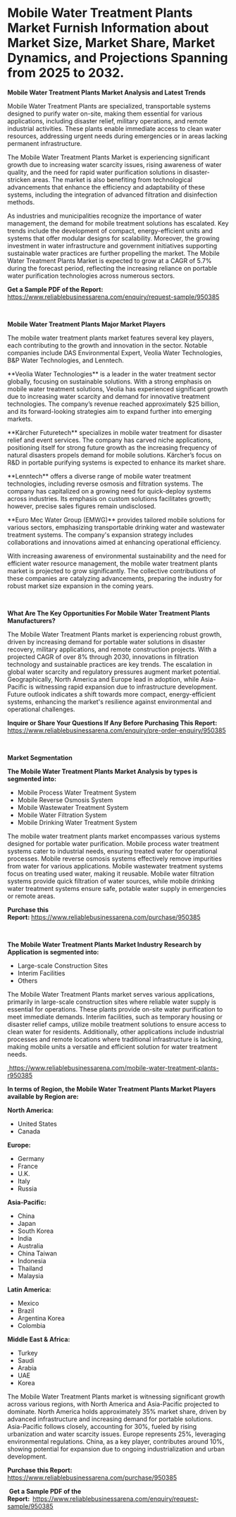 <p><h1>Mobile Water Treatment Plants Market Furnish Information about Market Size, Market Share, Market Dynamics, and Projections Spanning from 2025 to 2032.</h1></p><p><strong>Mobile Water Treatment Plants Market Analysis and Latest Trends</strong></p>
<p><p>Mobile Water Treatment Plants are specialized, transportable systems designed to purify water on-site, making them essential for various applications, including disaster relief, military operations, and remote industrial activities. These plants enable immediate access to clean water resources, addressing urgent needs during emergencies or in areas lacking permanent infrastructure.</p><p>The Mobile Water Treatment Plants Market is experiencing significant growth due to increasing water scarcity issues, rising awareness of water quality, and the need for rapid water purification solutions in disaster-stricken areas. The market is also benefiting from technological advancements that enhance the efficiency and adaptability of these systems, including the integration of advanced filtration and disinfection methods.</p><p>As industries and municipalities recognize the importance of water management, the demand for mobile treatment solutions has escalated. Key trends include the development of compact, energy-efficient units and systems that offer modular designs for scalability. Moreover, the growing investment in water infrastructure and government initiatives supporting sustainable water practices are further propelling the market. The Mobile Water Treatment Plants Market is expected to grow at a CAGR of 5.7% during the forecast period, reflecting the increasing reliance on portable water purification technologies across numerous sectors.</p></p>
<p><strong>Get a Sample PDF of the Report:&nbsp;</strong> <a href="https://www.reliablebusinessarena.com/enquiry/request-sample/950385?utm_campaign=2317&utm_medium=2&utm_source=Github&utm_content=ia&utm_term=16042025&utm_id=mobile-water-treatment-plants">https://www.reliablebusinessarena.com/enquiry/request-sample/950385</a></p>
<p>&nbsp;</p>
<p><strong>Mobile Water Treatment Plants Major Market Players</strong></p>
<p><p>The mobile water treatment plants market features several key players, each contributing to the growth and innovation in the sector. Notable companies include DAS Environmental Expert, Veolia Water Technologies, B&P Water Technologies, and Lenntech.</p><p>**Veolia Water Technologies** is a leader in the water treatment sector globally, focusing on sustainable solutions. With a strong emphasis on mobile water treatment solutions, Veolia has experienced significant growth due to increasing water scarcity and demand for innovative treatment technologies. The company’s revenue reached approximately $25 billion, and its forward-looking strategies aim to expand further into emerging markets.</p><p>**Kärcher Futuretech** specializes in mobile water treatment for disaster relief and event services. The company has carved niche applications, positioning itself for strong future growth as the increasing frequency of natural disasters propels demand for mobile solutions. Kärcher’s focus on R&D in portable purifying systems is expected to enhance its market share.</p><p>**Lenntech** offers a diverse range of mobile water treatment technologies, including reverse osmosis and filtration systems. The company has capitalized on a growing need for quick-deploy systems across industries. Its emphasis on custom solutions facilitates growth; however, precise sales figures remain undisclosed.</p><p>**Euro Mec Water Group (EMWG)** provides tailored mobile solutions for various sectors, emphasizing transportable drinking water and wastewater treatment systems. The company's expansion strategy includes collaborations and innovations aimed at enhancing operational efficiency.</p><p>With increasing awareness of environmental sustainability and the need for efficient water resource management, the mobile water treatment plants market is projected to grow significantly. The collective contributions of these companies are catalyzing advancements, preparing the industry for robust market size expansion in the coming years.</p></p>
<p>&nbsp;</p>
<p><strong>What Are The Key Opportunities For Mobile Water Treatment Plants Manufacturers?</strong></p>
<p><p>The Mobile Water Treatment Plants market is experiencing robust growth, driven by increasing demand for portable water solutions in disaster recovery, military applications, and remote construction projects. With a projected CAGR of over 8% through 2030, innovations in filtration technology and sustainable practices are key trends. The escalation in global water scarcity and regulatory pressures augment market potential. Geographically, North America and Europe lead in adoption, while Asia-Pacific is witnessing rapid expansion due to infrastructure development. Future outlook indicates a shift towards more compact, energy-efficient systems, enhancing the market's resilience against environmental and operational challenges.</p></p>
<p><strong>Inquire or Share Your Questions If Any Before Purchasing This Report:</strong> <a href="https://www.reliablebusinessarena.com/enquiry/pre-order-enquiry/950385?utm_campaign=2317&utm_medium=2&utm_source=Github&utm_content=ia&utm_term=16042025&utm_id=mobile-water-treatment-plants">https://www.reliablebusinessarena.com/enquiry/pre-order-enquiry/950385</a></p>
<p>&nbsp;</p>
<p><strong>Market Segmentation</strong></p>
<p><strong>The Mobile Water Treatment Plants Market Analysis by types is segmented into:</strong></p>
<p><ul><li>Mobile Process Water Treatment System</li><li>Mobile Reverse Osmosis System</li><li>Mobile Wastewater Treatment System</li><li>Mobile Water Filtration System</li><li>Mobile Drinking Water Treatment System</li></ul></p>
<p><p>The mobile water treatment plants market encompasses various systems designed for portable water purification. Mobile process water treatment systems cater to industrial needs, ensuring treated water for operational processes. Mobile reverse osmosis systems effectively remove impurities from water for various applications. Mobile wastewater treatment systems focus on treating used water, making it reusable. Mobile water filtration systems provide quick filtration of water sources, while mobile drinking water treatment systems ensure safe, potable water supply in emergencies or remote areas.</p></p>
<p><strong>Purchase this Report:&nbsp;</strong><a href="https://www.reliablebusinessarena.com/purchase/950385?utm_campaign=2317&utm_medium=2&utm_source=Github&utm_content=ia&utm_term=16042025&utm_id=mobile-water-treatment-plants">https://www.reliablebusinessarena.com/purchase/950385</a></p>
<p>&nbsp;</p>
<p><strong>The Mobile Water Treatment Plants Market Industry Research by Application is segmented into:</strong></p>
<p><ul><li>Large-scale Construction Sites</li><li>Interim Facilities</li><li>Others</li></ul></p>
<p><p>The Mobile Water Treatment Plants market serves various applications, primarily in large-scale construction sites where reliable water supply is essential for operations. These plants provide on-site water purification to meet immediate demands. Interim facilities, such as temporary housing or disaster relief camps, utilize mobile treatment solutions to ensure access to clean water for residents. Additionally, other applications include industrial processes and remote locations where traditional infrastructure is lacking, making mobile units a versatile and efficient solution for water treatment needs.</p></p>
<p><a href="https://www.reliablebusinessarena.com/mobile-water-treatment-plants-r950385?utm_campaign=2317&utm_medium=2&utm_source=Github&utm_content=ia&utm_term=16042025&utm_id=mobile-water-treatment-plants">&nbsp;https://www.reliablebusinessarena.com/mobile-water-treatment-plants-r950385</a></p>
<p><strong>In terms of Region, the Mobile Water Treatment Plants Market Players available by Region are:</strong></p>
<p>
    <p> <strong> North America: </strong>
        <ul>
            <li>United States</li>
            <li>Canada</li>
        </ul>
        </p> 
    <p> <strong> Europe: </strong>
        <ul>
            <li>Germany</li>
            <li>France</li>
            <li>U.K.</li>
            <li>Italy</li>
            <li>Russia</li>
        </ul>
        </p> 
    <p> <strong> Asia-Pacific: </strong>
        <ul>
            <li>China</li>
            <li>Japan</li>
            <li>South Korea</li>
            <li>India</li>
            <li>Australia</li>
            <li>China Taiwan</li>
            <li>Indonesia</li>
            <li>Thailand</li>
            <li>Malaysia</li>
        </ul>
        </p> 
    <p> <strong> Latin America: </strong>
        <ul>
            <li>Mexico</li>
            <li>Brazil</li>
            <li>Argentina Korea</li>
            <li>Colombia</li>
        </ul>
        </p> 
    <p> <strong> Middle East & Africa: </strong>
        <ul>
            <li>Turkey</li>
            <li>Saudi</li>
            <li>Arabia</li>
            <li>UAE</li>
            <li>Korea</li>
        </ul>
    </p>
    </p>
<p><p>The Mobile Water Treatment Plants market is witnessing significant growth across various regions, with North America and Asia-Pacific projected to dominate. North America holds approximately 35% market share, driven by advanced infrastructure and increasing demand for portable solutions. Asia-Pacific follows closely, accounting for 30%, fueled by rising urbanization and water scarcity issues. Europe represents 25%, leveraging environmental regulations. China, as a key player, contributes around 10%, showing potential for expansion due to ongoing industrialization and urban development.</p></p>
<p><strong>Purchase this Report: </strong><a href="https://www.reliablebusinessarena.com/purchase/950385?utm_campaign=2317&utm_medium=2&utm_source=Github&utm_content=ia&utm_term=16042025&utm_id=mobile-water-treatment-plants">https://www.reliablebusinessarena.com/purchase/950385</a></p>
<p>&nbsp;<strong>Get a Sample PDF of the Report:&nbsp;&nbsp;</strong><a href="https://www.reliablebusinessarena.com/enquiry/request-sample/950385?utm_campaign=2317&utm_medium=2&utm_source=Github&utm_content=ia&utm_term=16042025&utm_id=mobile-water-treatment-plants">https://www.reliablebusinessarena.com/enquiry/request-sample/950385</a></p>
<p><strong></strong></p>
<p><p></p><p></p><p></p></p>